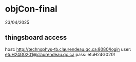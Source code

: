# objCon-final
 
23/04/2025

## thingsboard access

host: http://technophys-tb.claurendeau.qc.ca:8080/login
user: etuH24G0201@claurendeau.qc.ca
pass: etuH24G0201